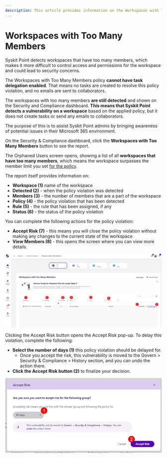 ```yaml
---
description: This article provides information on the Workspaces with Too Many Members report.
---
```



# Workspaces with Too Many Members

Syskit Point detects workspaces that have too many members, which makes it more difficult to control access and permissions for the workspace and could lead to security concerns. 

The Workspaces with Too Many Members policy **cannot have task delegation enabled**. That means no tasks are created to resolve this policy violation, and no emails are sent to collaborators.

The workspaces with too many members **are still detected** and shown on the Security and Compliance dashboard. **This means that Syskit Point detects a vulnerability on a workspace** based on the applied policy, but it does not create tasks or send any emails to collaborators. 

The purpose of this is to assist Syskit Point admins by
bringing awareness of potential issues in their Microsoft 365 environment. 

On the Security & Compliance dashboard, click the **Workspaces with Too Many Members** button to see the report.

The Orphaned Users screen opens, showing a list of all **workspaces that have too many members**, which means the workspace surpasses the member limit you set [for the policy](.././automated-workflows/workspaces-with-too-many-members-admin.md).

The report itself provides information on:
* **Workspace (1)** name of the workspace
* **Detected (2)** - when the policy violation was detected
* **Members (3)** - the number of members that are a part of the workspace
* **Policy (4)** - the policy violation that has been detected
* **Rule (5)** - the rule that has been assigned, if any
* **Status (6)** - the status of the policy violation

You can complete the following actions for the policy violation:
  * **Accept Risk (7)** - this means you will close the policy violation without making any changes to the current state of the workspace
  * **View Members (8)** - this opens the screen where you can view more details

![Workspaces with Too Many Members](../../.gitbook/assets/security-compliance-checks-workspaces-too-many-members.png)

Clicking the Accept Risk button opens the Accept Risk pop-up. To delay this violation, complete the following:

  * **Select the number of days (1)** this policy violation should be delayed for.
    * Once you accept the risk, this vulnerability is moved to the Govern > Security & Compliance > History section, and you can undo the action there. 
  * **Click the Accept Risk button (2)** to finalize your decision.

![Workspaces with Too Many Members - Accept Risk](../../.gitbook/assets/security-compliance-checks-workspaces-too-many-members-accept-risk.png)
